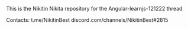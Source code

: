 This is the Nikitin Nikita repository for the Angular-learnjs-121222 thread

Contacts:
t.me/NikitinBest
discord.com/channels/NikitinBest#2815
